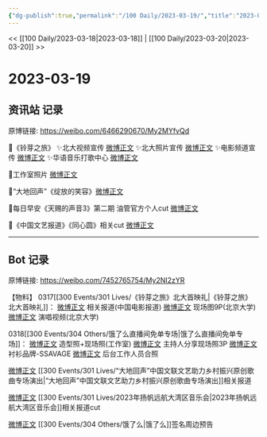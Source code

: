 ```yaml
---
{"dg-publish":true,"permalink":"/100 Daily/2023-03-19/","title":"2023-03-19","created":"2023-03-20T12:46:42.236+08:00","updated":"2023-03-20T12:49:17.457+08:00"}
---
```



<< [[100 Daily/2023-03-18\|2023-03-18]] | [[100 Daily/2023-03-20\|2023-03-20]] >>

# 2023-03-19

## 资讯站 记录

原博链接: https://weibo.com/6466290670/My2MYfvQd

🌟《铃芽之旅》
✨北大视频宣传 [微博正文](https://weibo.com/6466290670/4881002062943090)
✨北大照片宣传 [微博正文](https://weibo.com/6466290670/4881012946895966)
✨电影频道宣传 [微博正文](https://weibo.com/6466290670/4880957092140207)
✨华语音乐打歌中心 [微博正文](https://weibo.com/6466290670/4880955989558213)

🌟工作室照片 [微博正文](https://weibo.com/6466290670/4881002332160980)

🌟“大地回声”《绽放的笑容》[微博正文](https://weibo.com/6466290670/4881105566564399)

🌟每日早安《天赐的声音3》第二期
油管官方个人cut [微博正文](https://weibo.com/6466290670/4880936656962138)

🌟《中国文艺报道》《同心圆》相关cut [微博正文](https://weibo.com/6466290670/4880994081178044)

---
## Bot 记录

原博链接: https://weibo.com/7452765754/My2NI2zYR

【物料】
0317[[300 Events/301 Lives/《铃芽之旅》北大首映礼\|《铃芽之旅》北大首映礼]]：
[微博正文](https://weibo.com/6495544869/4880944026881623) 相关报道(中国电影报道)
[微博正文](https://weibo.com/3237705130/4880969184840713) 现场图9P(北京大学)
[微博正文](https://weibo.com/3237705130/4880989325627298) 演唱视频(北京大学)

0318[[300 Events/304 Others/饿了么直播间免单专场\|饿了么直播间免单专场]]：
[微博正文](https://weibo.com/7478855230/4880999449889030) 造型照+现场照(工作室)
[微博正文](https://weibo.com/1645425130/4881049744839381) 主持人分享现场照3P
[微博正文](https://weibo.com/7734865763/4881073999709618) 衬衫品牌-SSAVAGE
[微博正文](https://weibo.com/1819810635/4881083370308264) 后台工作人员合照

[微博正文](https://weibo.com/1261788454/4881098793027497) [[300 Events/301 Lives/“大地回声”中国文联文艺助力乡村振兴原创歌曲专场演出\|“大地回声”中国文联文艺助力乡村振兴原创歌曲专场演出]]相关报道

[微博正文](https://weibo.com/6466290670/4880994081178044) [[300 Events/301 Lives/2023年扬帆远航大湾区音乐会\|2023年扬帆远航大湾区音乐会]]相关报道cut

[微博正文](https://weibo.com/7756461320/4881135508652111) [[300 Events/304 Others/饿了么\|饿了么]]签名周边预告
